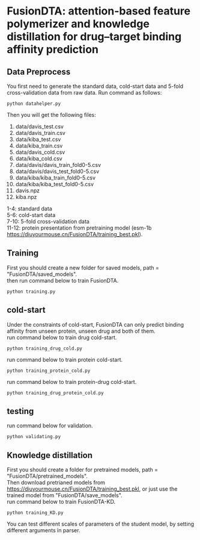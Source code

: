 # FusionDTA: attention-based feature polymerizer and knowledge distillation for drug–target binding affinity prediction

## Data Preprocess
You first need to generate the standard data, cold-start data and 5-fold cross-validation data from raw data. 
Run command as follows:
    
    python datahelper.py

Then you will get the following files:
1. data/davis_test.csv
2. data/davis_train.csv
3. data/kiba_test.csv
4. data/kiba_train.csv
5. data/davis_cold.csv
6. data/kiba_cold.csv
7. data/davis/davis_train_fold0-5.csv
8. data/davis/davis_test_fold0-5.csv
9. data/kiba/kiba_train_fold0-5.csv
10. data/kiba/kiba_test_fold0-5.csv
11. davis.npz
12. kiba.npz


1-4: standard data  
5-6: cold-start data  
7-10: 5-fold cross-validation data  
11-12: protein presentation from pretraining model (esm-1b https://diuyourmouse.cn/FusionDTA/training_best.pkl).  

## Training
First you should create a new folder for saved models, path = "FusionDTA/saved_models".  
then run command below to train FusionDTA.

    python training.py
  
## cold-start
Under the constraints of cold-start, FusionDTA can only predict binding affinity from unseen protein, unseen drug and both of them.  
run command below to train drug cold-start.

    python training_drug_cold.py
    
run command below to train protein cold-start.

    python training_protein_cold.py
    
run command below to train protein-drug cold-start.

    python training_drug_protein_cold.py

  
## testing
run command below for validation.

    python validating.py 

## Knowledge distillation
First you should create a folder for pretrained models, path = "FusionDTA/pretrained_models".  
Then download pretrianed models from https://diuyourmouse.cn/FusionDTA/training_best.pkl, or just use the trained model from "FusionDTA/save_models".  
run command below to train FusionDTA-KD.

    python training_KD.py
    
You can test different scales of parameters of the student model, by setting different arguments in parser.
